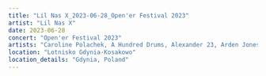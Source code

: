 ```yaml
---
title: "Lil Nas X_2023-06-28_Open'er Festival 2023"
artist: "Lil Nas X"
date: 2023-06-28
concert: "Open'er Festival 2023"
artists: "Caroline Polachek, A Hundred Drums, Alexander 23, Arden Jones, 999999999, Ashe, Adriatique, Aitch, AJR, Abraham Alexander, Alison Wonderland, aespa, Adg7, Arctic Monkeys, AFI, Adam Beyer, alt-J, 070 Shake, Álvaro Díaz, alyona alyona"
location: "Lotnisko Gdynia-Kosakowo"
location_details: "Gdynia, Poland"
---
```

